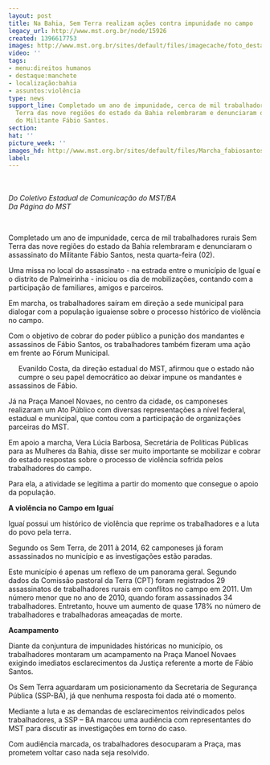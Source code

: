 ```yaml
---
layout: post
title: Na Bahia, Sem Terra realizam ações contra impunidade no campo
legacy_url: http://www.mst.org.br/node/15926
created: 1396617753
images: http://www.mst.org.br/sites/default/files/imagecache/foto_destaque/Marcha_fabiosantos!.jpg
video: ''
tags:
- menu:direitos humanos
- destaque:manchete
- localização:bahia
- assuntos:violência
type: news
support_line: Completado um ano de impunidade, cerca de mil trabalhadores rurais Sem
  Terra das nove regiões do estado da Bahia relembraram e denunciaram o assassinato
  do Militante Fábio Santos.
section: 
hat: ''
picture_week: ''
images_hd: http://www.mst.org.br/sites/default/files/Marcha_fabiosantos!.jpg
label: 
---
```

<p><img style="margin: 10px;" src="http://www.mst.org.br/sites/default/files/Marcha_fabiosantos.jpg" alt=""></p><p><em>Do Coletivo Estadual de Comunicação do MST/BA<br>Da Página do MST</em></p><p>&nbsp;</p><p>Completado um ano de impunidade, cerca de mil trabalhadores rurais Sem Terra das nove regiões do estado da Bahia relembraram e denunciaram o assassinato do Militante Fábio Santos, nesta quarta-feira (02).</p><p>Uma missa no local do assassinato - na estrada entre o município de Iguaí e o distrito de Palmeirinha - iniciou os dia de mobilizações, contando com a participação de familiares, amigos e parceiros.</p><p>Em marcha, os trabalhadores saíram em direção a sede municipal para dialogar com a população iguaiense sobre o processo histórico de violência no campo.</p><p>Com o objetivo de cobrar do poder público a punição dos mandantes e assassinos de Fábio Santos, os trabalhadores também fizeram uma ação em frente ao Fórum Municipal.</p><p><img style="margin: 10px; float: left;" src="http://www.mst.org.br/sites/default/files/Marcha_fabiosantos_II.jpg" alt=""></p><p>Evanildo Costa, da direção estadual do MST, afirmou que o estado não cumpre o seu papel democrático ao deixar impune os mandantes e assassinos de Fábio.</p><p>Já na Praça Manoel Novaes, no centro da cidade, os camponeses realizaram um Ato Público com diversas representações a nível federal, estadual e municipal, que contou com a participação de organizações parceiras do MST.</p><p>Em apoio a marcha, Vera Lúcia Barbosa, Secretária de Políticas Públicas para as Mulheres da Bahia, disse ser muito importante se mobilizar e cobrar do estado respostas sobre o processo de violência sofrida pelos trabalhadores do campo.&nbsp;</p><p>Para ela, a atividade se legitima a partir do momento que consegue o apoio da população.</p><p><strong>A violência no Campo em Iguaí</strong></p><p>Iguaí possui um histórico de violência que reprime os trabalhadores e a luta do povo pela terra.</p><p>Segundo os Sem Terra, de 2011 à 2014, 62 camponeses já foram assassinados no município e as investigações estão paradas.</p><p><strong><img style="margin: 10px; float: right;" src="http://www.mst.org.br/sites/default/files/Marcha_fabiosantos_III.jpg" alt=""></strong></p><p>Este município é apenas um reflexo de um panorama geral. Segundo dados da Comissão pastoral da Terra (CPT) foram registrados 29 assassinatos de trabalhadores rurais em conflitos no campo em 2011. Um número menor que no ano de 2010, quando foram assassinados 34 trabalhadores. Entretanto, houve um aumento de quase 178% no número de trabalhadores e trabalhadoras ameaçadas de morte.</p><p><strong>Acampamento<br></strong></p><p>Diante da conjuntura de impunidades históricas no município, os trabalhadores montaram um acampamento na Praça Manoel Novaes exigindo imediatos esclarecimentos da Justiça referente a morte de Fábio Santos.</p><p>Os Sem Terra aguardaram um posicionamento da Secretaria de Segurança Pública (SSP-BA), já que nenhuma resposta foi dada até o momento.</p><p>Mediante a luta e as demandas de esclarecimentos reivindicados pelos trabalhadores, a SSP – BA marcou uma audiência com representantes do MST para discutir as investigações em torno do caso.</p><p>Com audiência marcada, os trabalhadores desocuparam a Praça, mas prometem voltar caso nada seja resolvido.</p>
